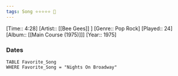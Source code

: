 ```yaml
---
tags: Song ⭐⭐⭐⭐⭐ 💛
---
```

[Time:: 4:28]
[Artist:: [[Bee Gees]] ]
[Genre:: Pop Rock]
[Played:: 24]
[Album:: [[Main Course (1975)]]]
[Year:: 1975]
### Dates
````dataview
TABLE Favorite_Song
WHERE Favorite_Song = "Nights On Broadway"
````